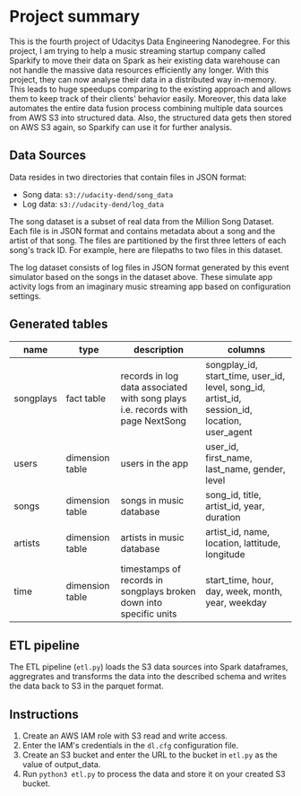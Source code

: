 # Project summary

This is the fourth project of Udacitys Data Engineering Nanodegree. For this project, I am trying to help a music streaming startup company called Sparkify to move their data on Spark as heir existing data warehouse can not handle the massive data resources efficiently any longer. With this project, they can now analyse their data in a distributed way in-memory. This leads to huge speedups comparing to the existing approach and allows them to keep track of their clients' behavior easily. Moreover, this data lake automates the entire data fusion process combining multiple data sources from AWS S3 into structured data. Also, the structured data gets then stored on AWS S3 again, so Sparkify can use it for further analysis.

## Data Sources

Data resides in two directories that contain files in JSON format:
* Song data: `s3://udacity-dend/song_data`
* Log data: `s3://udacity-dend/log_data`

The song dataset is a subset of real data from the Million Song Dataset. Each file is in JSON format and contains metadata about a song and the artist of that song. The files are partitioned by the first three letters of each song's track ID. For example, here are filepaths to two files in this dataset.

The log dataset consists of log files in JSON format generated by this event simulator based on the songs in the dataset above. These simulate app activity logs from an imaginary music streaming app based on configuration settings.


## Generated tables

| name | type | description | columns |
| ---- | ---- | ----------- | ------- |
| songplays | fact table | records in log data associated with song plays i.e. records with page NextSong | songplay_id, start_time, user_id, level, song_id, artist_id, session_id, location, user_agent |
| users | dimension table | users in the app | user_id, first_name, last_name, gender, level |
| songs | dimension table | songs in music database | song_id, title, artist_id, year, duration |
| artists | dimension table |  artists in music database | artist_id, name, location, lattitude, longitude |
| time | dimension table | timestamps of records in songplays broken down into specific units | start_time, hour, day, week, month, year, weekday |

## ETL pipeline

The ETL pipeline (`etl.py`) loads the S3 data sources into Spark dataframes, aggregrates and transforms the data into the described schema and writes the data back to S3 in the parquet format.

## Instructions

1. Create an AWS IAM role with S3 read and write access.
2. Enter the IAM's credentials in the `dl.cfg` configuration file.
3. Create an S3 bucket and enter the URL to the bucket in `etl.py` as the value of output_data.
4. Run `python3 etl.py` to process the data and store it on your created S3 bucket.
